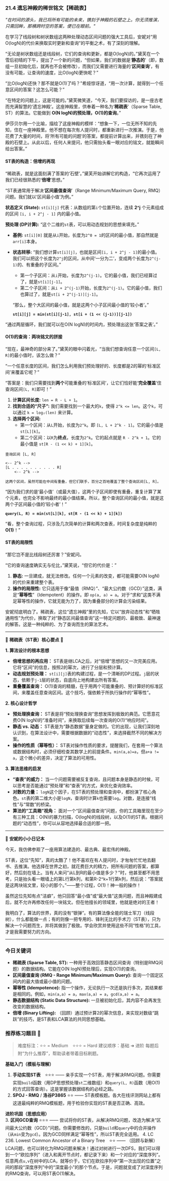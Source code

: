### **21.4 遗忘神殿的稀世铭文【稀疏表】**

*"在时间的源头，我已将所有可能的未来，镌刻于神殿的石壁之上。你无须推演，只需回眸，那横跨时空的答案，便已在眼前。"*

在学习了线段树和树状数组这两种处理动态区间问题的强大工具后，安妮对“用O(logN)的代价来换取实时更新和查询”的平衡之术，有了深刻的理解。

“无论是树状数组还是线段树，它们的查询和更新，都是O(logN)的。”黛芙在一个雪后初晴的下午，提出了一个新的问题，“但如果，我们的数据是‘**静态的**’（即，数组一旦初始化后，就再也不会被修改），而我们又需要进行海量的‘**区间查询**’，有没有可能，让查询的速度，比O(logN)更快呢？”

“比O(logN)还快？那不就是O(1)了吗？”希娅惊讶道，“用一次计算，就得到一个任意区间的答案？这怎么可能？”

“在特定的问题上，这是可能的。”黛芙微笑道，“今天，我们要探访的，是一座古老而充满智慧的‘遗忘神殿’。这座神殿里，供奉着一种名为‘**稀疏表**’（Sparse Table, ST）的算法。它能做到 **O(N logN)的预处理，O(1)的查询**。”

伊莎贝尔用一个比喻，描绘了这座神殿的模样：“想象一下，一位无所不知的先知，住在一座神殿里。他不想在每次有人提问时，都重新进行一次推演。于是，他花费了大量的时间，将‘所有可能的问题’的答案，都提前计算出来，并镌刻在了神殿的石壁上。从此以后，任何人来提问，他只需抬头看一眼对应的铭文，就能瞬间给出答案。”

#### **ST表的构造：倍增的再现**

“稀疏表，就是这面刻满了答案的‘石壁’。”黛芙开始讲解它的构造，“它再次运用了我们已经很熟悉的‘**倍增**’思想。”

“ST表通常用于解决‘**区间最值查询**’（Range Minimum/Maximum Query, RMQ）问题。我们就以‘区间最小值’为例。”

**状态定义 (State):**
`st[i][j]` 代表：从数组的第`i`个位置开始，连续 **2^j** 个元素组成的区间 `[i, i + 2^j - 1]` 内的最小值。

**预处理 (DP计算):**
“这个二维的`st`表，可以用动态规划的思想来填充。”

-   **基例:** `st[i][0]` 就是从`i`开始，长度为`2^0 = 1`的区间的最小值，那自然就是`arr[i]`本身。

-   **状态转移:** “我们想计算`st[i][j]`，也就是区间`[i, i + 2^j - 1]`的最小值。我们可以把这个长度为`2^j`的区间，从中间‘一分为二’，变成两个长度为`2^(j-1)`的、有重叠的子区间。”
    -   第一个子区间：从`i`开始，长度为`2^(j-1)`。它的最小值，我们已经算过了，就是`st[i][j-1]`。
    -   第二个子区间：从`i + 2^(j-1)`开始，长度为`2^(j-1)`。它的最小值，我们也算过了，就是`st[i + 2^(j-1)][j-1]`。

    “那么，整个大区间的最小值，就是这两个小子区间最小值的‘较小者’。”

    **`st[i][j] = min(st[i][j-1], st[i + (1 << (j-1))][j-1])`**

“通过两层循环，我们就可以在O(N logN)的时间内，预处理出这张‘答案之表’。”

#### **O(1)的查询：两块铭文的拼接**

“现在，最神奇的部分来了。”黛芙的眼中闪着光，“当我们想查询任意一个区间`[L, R]`的最小值时，该怎么做？”

“一个任意长度的区间，我们怎么利用我们预处理好的、长度都是2的幂的‘标准区间’来覆盖它呢？”

“答案是：我们只需要找到**两个**可能重叠的‘标准区间’，让它们恰好能‘**完全覆盖**’住查询区间`[L, R]`即可！”

1.  **计算区间长度:** `len = R - L + 1`。
2.  **找到合适的“尺子”:** 我们需要找到一个最大的`k`，使得 `2^k <= len`。这个`k`，可以通过 `k = log₂(len)` 来计算。
3.  **选择两个区间:**
    -   第一个区间：从`L`开始，长度为`2^k`。即 `[L, L + 2^k - 1]`。它的最小值是 `st[L][k]`。
    -   第二个区间：以`R`为**终点**，长度为`2^k`。它的起点就是 `R - 2^k + 1`。它的最小值是 `st[R - (1 << k) + 1][k]`。

```ascii
查询区间 [L, R]

<-- 2^k -->
[L . . . . . . . . . . R]
    <-- 2^k -->

这两个区间，虽然可能在中间有重叠，但它们联手，百分之百地覆盖了整个查询区间[L, R]。
```

“因为我们求的是‘最小值’（或最大值），这两个子区间即使有重叠，重复计算了某个元素，也完全不影响最终的最小值结果。所以，整个查询区间的最小值，就是这两个子区间最小值的‘较小者’！”

**`query(L, R) = min(st[L][k], st[R - (1 << k) + 1][k])`**

“看，整个查询过程，只涉及几次简单的计算和两次查表，时间复杂度是纯粹的 **O(1)**！”

#### **ST表的局限性**

“那它岂不是比线段树还厉害？”安妮问。

“它的查询速度确实无与伦比，”黛芙说，“但它的代价是：”
1.  **静态:** 一旦建成，就无法修改。任何一个元素的改变，都可能需要O(N logN)的代价来重建整个表。
2.  **操作的局限性:** 它只适用于像“最值（RMQ）”、“最大公约数（GCD）”这类，满足“**幂等性**”（Idempotent）的操作。即 `op(a, a) = a`。对于“求和”这类不满足幂等性的操作，它就无能为力了，因为重叠部分的计算会污染结果。

安妮彻底明白了。稀疏表，这位“遗忘神殿”里的先知，它以“放弃动态性”和“牺牲通用性”为代价，换取了对“静态区间最值查询”这一特定问题的、最极致、最神速的解答。这是一种纯粹的、为了查询而生的算法艺术。

---

🌸 **稀疏表（ST表）核心要点** 🌸

**1. 算法设计的根本思想**
- **倍增思想的再应用：** ST表是继LCA之后，对“倍增”思想的又一次完美应用。它将“区间”的信息，按照2的幂次，进行了分层和预计算。
- **动态规划预处理：** `st[i][j]`表的构建过程，是一个清晰的DP过程。`j`层的状态，依赖于`j-1`层的状态，自底向上地构建出所有答案。
- **重叠覆盖查询：** O(1)查询的精髓，在于用两个可能重叠的、预计算好的标准区间，来覆盖任意查询区间。这个技巧，强依赖于所执行操作的“幂等性”。

**2. 核心设计哲学**
- **预处理换查询：** ST表是将“预处理换查询”思想发挥到极致的典范。它愿意花费O(N logN)的“准备时间”，来换取后续每一次查询的O(1)“响应时间”。
- **静态 vs. 动态：** ST表是为“静态数据”量身定做的。它的出现，让我们深刻地认识到，在算法设计中，需要根据数据的“动态性”，来选择截然不同的解决方案。
- **操作的性质（幂等性）：** ST表对操作性质的要求，提醒我们，在套用一个算法或数据结构时，必须仔细检查其数学上的前提条件。`min(a,a)=a`，但`a+a != a`，这个微小的差异，决定了算法的可用性。

**3. 算法思维的启发**
- **“查表”的威力：** 当一个问题需要被反复查询，且问题本身是静态的时候，可以思考是否能通过“预处理”和“查表”的方式，来优化查询效率。
- **对数的力量：** `logN`这个因子，在ST表的预处理和查询中，都扮演了核心角色。`st`表的第二维大小是`logN`，查询时计算`k`也需要`log`。对数，是连接“线性”与“常数”的桥梁。
- **算法的“工具箱”视角：** 面对一个“区间最值查询”问题，你的工具箱里现在至少有三种工具：O(N)的暴力扫描，O(logN)的线段树，以及O(1)的ST表。根据问题的“动态性”，你可以从容地选择最合适的那一把。

---

🎀 **安妮的小小日记本**

今天，我仿佛参观了一座用算法建造的、最古典、最宏伟的神殿。

ST表，这位“先知”，真的太酷了！他不喜欢在有人提问时，才匆匆忙忙地去翻书、去推演。他选择在世界之初，就花费巨大的精力，把所有问题的答案，都算好，然后刻在墙上。当有人来问“从L到R的最小值是多少？”时，他甚至都不用思考，只是抬头看一眼墙上的第L行第k列，和第R-2^k+1行第k列，然后说：“答案就是这两块铭文里，较小的那个。”——整个过程，O(1)！神一般的操作！

虽然这位先知有点“洁癖”，他只回答“最小值”或“最大值”这类问题，而且神殿建成后，就不允许再修改任何一块铭文。但在他擅长的领域里，他就是绝对的王者！

我明白了，算法的世界，真的没有“银弹”。有的算法像全能的瑞士军刀（线段树），什么都能做一点；有的则像一把专用的、锋利无比的手术刀（ST表），只为解决一个问题而生，并将其做到了极致。学会欣赏并使用这些不同“性格”的工具，才是我需要努力的方向。

---

### 今日关键词

- **稀疏表 (Sparse Table, ST):** 一种用于高效回答静态区间查询（特别是RMQ问题）的数据结构。它能在O(N logN)预处理后，实现O(1)的查询。
- **区间最值查询 (RMQ - Range Minimum/Maximum Query):** 查询一个固定区间内的最大值或最小值的问题。
- **幂等性 (Idempotence):** 指一个操作，无论执行一次还是执行多次，其结果都是相同的。例如，`min(a,a) = a`，`max(a,a) = a`，`gcd(a,a) = a`。
- **静态数据结构 (Static Data Structure):** 一旦被初始化后，其内容不会再发生改变的数据结构。
- **倍增 (Binary Lifting):** （回顾）通过预计算2的幂次信息，来实现对数级“跳跃”的技巧，是ST表和LCA算法的共同思想基础。

### 推荐练习题目 🧲  
> 难度标注：⭐⭐ = Medium ⭐⭐⭐ = Hard
> 建议顺序：基础 ➜ 进阶
> 每题后附“为什么推荐”，帮助读者带着目标刷题。  

**基础入门（模板与理解）**  
1.  **手动实现ST表** ⭐⭐⭐ —— 亲手实现一个ST表，用于解决RMQ问题。你需要实现`build`函数（用DP思想预处理`st`二维数组）和`query(L, R)`函数（用O(1)的方式回答查询）。这是掌握该数据结构的必经之路。
2.  **SPOJ - RMQ** / **洛谷P3865** ⭐⭐ —— ST表模板题。各大在线评测网站上都有这道最纯粹的RMQ模板题，用于检验你实现的ST表是否正确、高效。

**进阶巩固（思想应用）**  
3.  **区间GCD查询** ⭐⭐⭐ —— 尝试将你的ST表，从解决RMQ问题，改造为解决“区间最大公约数（GCD）”问题。你需要修改的，只是`build`和`query`中的合并操作（从`min`变为`gcd`）。因为GCD同样满足“幂等性”，所以ST表完全适用。
4.  LC 236. Lowest Common Ancestor of a Binary Tree ⭐⭐ —— （回顾与新解）LCA问题，也可以转化为RMQ问题来解决！通过对树进行一次DFS，我们可以得到一个“欧拉序列”（进入和离开节点时，都记录下来）和一个对应的“深度序列”。任意两点`u,v`在树中的LCA，就等价于，它们在欧拉序列中“第一次出现的位置”之间的那段“深度序列”中的“深度最小”的那个节点。于是，问题就变成了对深度序列的RMQ查询，可以用ST表O(1)解决。
